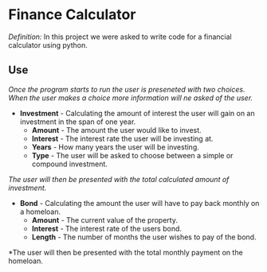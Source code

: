 # Finance Calculator

*Definition:*
In this project we were asked to write code for a financial calculator using python.

## Use

*Once the program starts to run the user is preseneted with two choices.*
*When the user makes a choice more information will ne asked of the user.*

* **Investment**  - Calculating the amount of interest the user will gain on an investment in the span of one year.
  * **Amount**    - The amount the user would like to invest.
  * **Interest**  - The interest rate the user will be investing at.
  * **Years**     - How many years the user will be investing.
  * **Type**      - The user will be asked to choose between a simple or compound investment.
  
*The user will then be presented with the total calculated amount of investment.*

* **Bond**        - Calculating the amount the user will have to pay back monthly on a homeloan.
  * **Amount**    - The current value of the property.
  * **Interest**  - The interest rate of the users bond.
  * **Length**    - The number of months the user wishes to pay of the bond.
  
*The user will then be presented with the total monthly payment on the homeloan.
